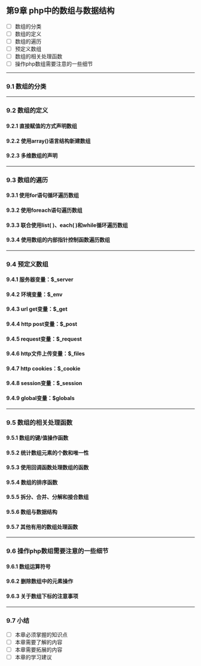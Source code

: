 ## 第9章 php中的数组与数据结构
- [ ] 数组的分类
- [ ] 数组的定义
- [ ] 数组的遍历
- [ ] 预定义数组
- [ ] 数组的相关处理函数
- [ ] 操作php数组需要注意的一些细节

---

### 9.1 数组的分类

---

### 9.2 数组的定义
#### 9.2.1 直接赋值的方式声明数组  
#### 9.2.2 使用array()语言结构新建数组  
#### 9.2.3 多维数组的声明  

---

### 9.3 数组的遍历
#### 9.3.1 使用for语句循环遍历数组  
#### 9.3.2 使用foreach语句遍历数组  
#### 9.3.3 联合使用list( )、each( )和while循环遍历数组  
#### 9.3.4 使用数组的内部指针控制函数遍历数组  

---

### 9.4 预定义数组
#### 9.4.1 服务器变量：$_server  
#### 9.4.2 环境变量：$_env  
#### 9.4.3 url get变量：$_get  
#### 9.4.4 http post变量：$_post  
#### 9.4.5 request变量：$_request  
#### 9.4.6 http文件上传变量：$_files  
#### 9.4.7 http cookies：$_cookie  
#### 9.4.8 session变量：$_session  
#### 9.4.9 global变量：$globals  

---

### 9.5 数组的相关处理函数  
#### 9.5.1 数组的键/值操作函数  
#### 9.5.2 统计数组元素的个数和唯一性  
#### 9.5.3 使用回调函数处理数组的函数  
#### 9.5.4 数组的排序函数  
#### 9.5.5 拆分、合并、分解和接合数组  
#### 9.5.6 数组与数据结构  
#### 9.5.7 其他有用的数组处理函数  

---

### 9.6 操作php数组需要注意的一些细节  
#### 9.6.1 数组运算符号  
#### 9.6.2 删除数组中的元素操作  
#### 9.6.3 关于数组下标的注意事项  

---

### 9.7 小结
- [ ] 本章必须掌握的知识点
- [ ] 本章需要了解的内容
- [ ] 本章需要拓展的内容
- [ ] 本章的学习建议